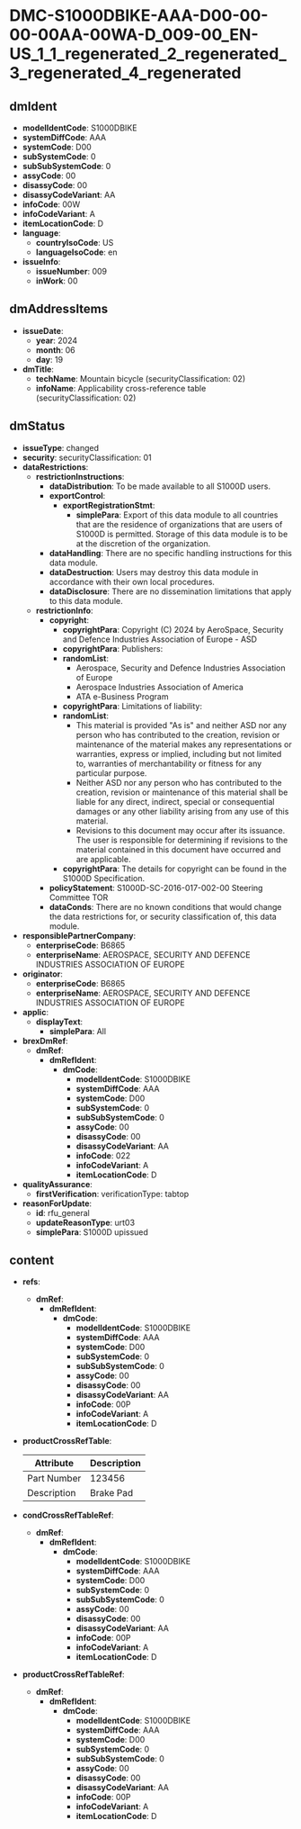 # DMC-S1000DBIKE-AAA-D00-00-00-00AA-00WA-D_009-00_EN-US_1_1_regenerated_2_regenerated_3_regenerated_4_regenerated

## dmIdent

*   **modelIdentCode**: S1000DBIKE
*   **systemDiffCode**: AAA
*   **systemCode**: D00
*   **subSystemCode**: 0
*   **subSubSystemCode**: 0
*   **assyCode**: 00
*   **disassyCode**: 00
*   **disassyCodeVariant**: AA
*   **infoCode**: 00W
*   **infoCodeVariant**: A
*   **itemLocationCode**: D
*   **language**:
    *   **countryIsoCode**: US
    *   **languageIsoCode**: en
*   **issueInfo**:
    *   **issueNumber**: 009
    *   **inWork**: 00

## dmAddressItems

*   **issueDate**:
    *   **year**: 2024
    *   **month**: 06
    *   **day**: 19
*   **dmTitle**:
    *   **techName**: Mountain bicycle (securityClassification: 02)
    *   **infoName**: Applicability cross-reference table (securityClassification: 02)

## dmStatus

*   **issueType**: changed
*   **security**: securityClassification: 01
*   **dataRestrictions**:
    *   **restrictionInstructions**:
        *   **dataDistribution**: To be made available to all S1000D users.
        *   **exportControl**:
            *   **exportRegistrationStmt**:
                *   **simplePara**: Export of this data module to all countries that are the residence of organizations that are users of S1000D is permitted. Storage of this data module is to be at the discretion of the organization.
        *   **dataHandling**: There are no specific handling instructions for this data module.
        *   **dataDestruction**: Users may destroy this data module in accordance with their own local procedures.
        *   **dataDisclosure**: There are no dissemination limitations that apply to this data module.
    *   **restrictionInfo**:
        *   **copyright**:
            *   **copyrightPara**: Copyright (C) 2024 by AeroSpace, Security and Defence Industries Association of Europe - ASD
            *   **copyrightPara**: Publishers:
            *   **randomList**:
                *   Aerospace, Security and Defence Industries Association of Europe
                *   Aerospace Industries Association of America
                *   ATA e-Business Program
            *   **copyrightPara**: Limitations of liability:
            *   **randomList**:
                *   This material is provided "As is" and neither ASD nor any person who has contributed to the creation, revision or maintenance of the material makes any representations or warranties, express or implied, including but not limited to, warranties of merchantability or fitness for any particular purpose.
                *   Neither ASD nor any person who has contributed to the creation, revision or maintenance of this material shall be liable for any direct, indirect, special or consequential damages or any other liability arising from any use of this material.
                *   Revisions to this document may occur after its issuance. The user is responsible for determining if revisions to the material contained in this document have occurred and are applicable.
            *   **copyrightPara**: The details for copyright can be found in the S1000D Specification.
        *   **policyStatement**: S1000D-SC-2016-017-002-00 Steering Committee TOR
        *   **dataConds**: There are no known conditions that would change the data restrictions for, or security classification of, this data module.
*   **responsiblePartnerCompany**:
    *   **enterpriseCode**: B6865
    *   **enterpriseName**: AEROSPACE, SECURITY AND DEFENCE INDUSTRIES ASSOCIATION OF EUROPE
*   **originator**:
    *   **enterpriseCode**: B6865
    *   **enterpriseName**: AEROSPACE, SECURITY AND DEFENCE INDUSTRIES ASSOCIATION OF EUROPE
*   **applic**:
    *   **displayText**:
        *   **simplePara**: All
*   **brexDmRef**:
    *   **dmRef**:
        *   **dmRefIdent**:
            *   **dmCode**:
                *   **modelIdentCode**: S1000DBIKE
                *   **systemDiffCode**: AAA
                *   **systemCode**: D00
                *   **subSystemCode**: 0
                *   **subSubSystemCode**: 0
                *   **assyCode**: 00
                *   **disassyCode**: 00
                *   **disassyCodeVariant**: AA
                *   **infoCode**: 022
                *   **infoCodeVariant**: A
                *   **itemLocationCode**: D
*   **qualityAssurance**:
    *   **firstVerification**: verificationType: tabtop
*   **reasonForUpdate**:
    *   **id**: rfu_general
    *   **updateReasonType**: urt03
    *   **simplePara**: S1000D upissued

## content

*   **refs**:
    *   **dmRef**:
        *   **dmRefIdent**:
            *   **dmCode**:
                *   **modelIdentCode**: S1000DBIKE
                *   **systemDiffCode**: AAA
                *   **systemCode**: D00
                *   **subSystemCode**: 0
                *   **subSubSystemCode**: 0
                *   **assyCode**: 00
                *   **disassyCode**: 00
                *   **disassyCodeVariant**: AA
                *   **infoCode**: 00P
                *   **infoCodeVariant**: A
                *   **itemLocationCode**: D
*   **productCrossRefTable**:

    | Attribute | Description |
    |---|---|
    | Part Number | 123456 |
    | Description | Brake Pad |

*   **condCrossRefTableRef**:
    *   **dmRef**:
        *   **dmRefIdent**:
            *   **dmCode**:
                *   **modelIdentCode**: S1000DBIKE
                *   **systemDiffCode**: AAA
                *   **systemCode**: D00
                *   **subSystemCode**: 0
                *   **subSubSystemCode**: 0
                *   **assyCode**: 00
                *   **disassyCode**: 00
                *   **disassyCodeVariant**: AA
                *   **infoCode**: 00P
                *   **infoCodeVariant**: A
                *   **itemLocationCode**: D
*   **productCrossRefTableRef**:
    *   **dmRef**:
        *   **dmRefIdent**:
            *   **dmCode**:
                *   **modelIdentCode**: S1000DBIKE
                *   **systemDiffCode**: AAA
                *   **systemCode**: D00
                *   **subSystemCode**: 0
                *   **subSubSystemCode**: 0
                *   **assyCode**: 00
                *   **disassyCode**: 00
                *   **disassyCodeVariant**: AA
                *   **infoCode**: 00P
                *   **infoCodeVariant**: A
                *   **itemLocationCode**: D
